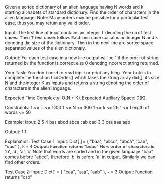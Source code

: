 Given a sorted dictionary of an alien language having N words and k starting alphabets of standard dictionary. Find the order of characters in the alien language.
Note: Many orders may be possible for a particular test case, thus you may return any valid order.

Input:
The first line of input contains an integer T denoting the no of test cases. Then T test cases follow. Each test case contains an integer N and k denoting the size of the dictionary. Then in the next line are sorted space separated values of the alien dictionary.

Output:
For each test case in a new line output will be 1 if the order of string returned by the function is correct else 0 denoting incorrect string returned.

Your Task:
You don't need to read input or print anything. Your task is to complete the function findOrder() which takes the string array dict[], its size N and the integer K as inputs and returns a string denoting the order of characters in the alien language.

Expected Time Complexity: O(N + K).
Expected Auxiliary Space: O(K).

Constraints:
1 <= T <= 1000
1 <= N <= 300
1 <= k <= 26
1 <= Length of words <= 50

Example:
Input:
2
5 4
baa abcd abca cab cad
3 3
caa aaa aab

Output:
1
1

Explanation:
Test Case 1:
Input:  Dict[ ] = { "baa", "abcd", "abca", "cab", "cad" }, k = 4
Output: Function returns "bdac"
Here order of characters is 'b', 'd', 'a', 'c'
Note that words are sorted and in the given language "baa"
comes before "abcd", therefore 'b' is before 'a' in output.
Similarly we can find other orders.

Test Case 2:
Input: Dict[] = { "caa", "aaa", "aab" }, k = 3
Output: Function returns "cab"
